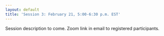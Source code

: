 ```yaml
---
layout: default
title: 'Session 3: February 21, 5:00-6:30 p.m. EST'
---
```


Session description to come. Zoom link in email to registered participants.
